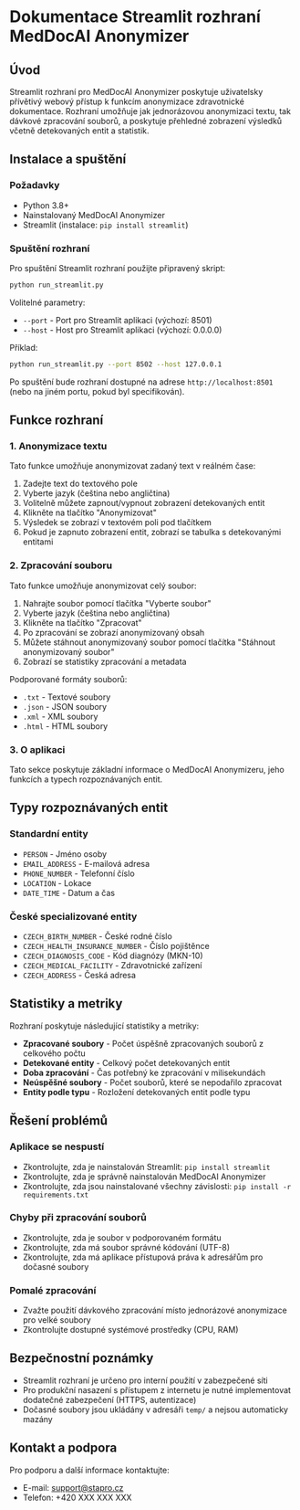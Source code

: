 # Dokumentace Streamlit rozhraní MedDocAI Anonymizer

## Úvod

Streamlit rozhraní pro MedDocAI Anonymizer poskytuje uživatelsky přívětivý webový přístup k funkcím anonymizace zdravotnické dokumentace. Rozhraní umožňuje jak jednorázovou anonymizaci textu, tak dávkové zpracování souborů, a poskytuje přehledné zobrazení výsledků včetně detekovaných entit a statistik.

## Instalace a spuštění

### Požadavky

- Python 3.8+
- Nainstalovaný MedDocAI Anonymizer
- Streamlit (instalace: `pip install streamlit`)

### Spuštění rozhraní

Pro spuštění Streamlit rozhraní použijte připravený skript:

```bash
python run_streamlit.py
```

Volitelné parametry:
- `--port` - Port pro Streamlit aplikaci (výchozí: 8501)
- `--host` - Host pro Streamlit aplikaci (výchozí: 0.0.0.0)

Příklad:
```bash
python run_streamlit.py --port 8502 --host 127.0.0.1
```

Po spuštění bude rozhraní dostupné na adrese `http://localhost:8501` (nebo na jiném portu, pokud byl specifikován).

## Funkce rozhraní

### 1. Anonymizace textu

Tato funkce umožňuje anonymizovat zadaný text v reálném čase:

1. Zadejte text do textového pole
2. Vyberte jazyk (čeština nebo angličtina)
3. Volitelně můžete zapnout/vypnout zobrazení detekovaných entit
4. Klikněte na tlačítko "Anonymizovat"
5. Výsledek se zobrazí v textovém poli pod tlačítkem
6. Pokud je zapnuto zobrazení entit, zobrazí se tabulka s detekovanými entitami

### 2. Zpracování souboru

Tato funkce umožňuje anonymizovat celý soubor:

1. Nahrajte soubor pomocí tlačítka "Vyberte soubor"
2. Vyberte jazyk (čeština nebo angličtina)
3. Klikněte na tlačítko "Zpracovat"
4. Po zpracování se zobrazí anonymizovaný obsah
5. Můžete stáhnout anonymizovaný soubor pomocí tlačítka "Stáhnout anonymizovaný soubor"
6. Zobrazí se statistiky zpracování a metadata

Podporované formáty souborů:
- `.txt` - Textové soubory
- `.json` - JSON soubory
- `.xml` - XML soubory
- `.html` - HTML soubory

### 3. O aplikaci

Tato sekce poskytuje základní informace o MedDocAI Anonymizeru, jeho funkcích a typech rozpoznávaných entit.

## Typy rozpoznávaných entit

### Standardní entity
- `PERSON` - Jméno osoby
- `EMAIL_ADDRESS` - E-mailová adresa
- `PHONE_NUMBER` - Telefonní číslo
- `LOCATION` - Lokace
- `DATE_TIME` - Datum a čas

### České specializované entity
- `CZECH_BIRTH_NUMBER` - České rodné číslo
- `CZECH_HEALTH_INSURANCE_NUMBER` - Číslo pojištěnce
- `CZECH_DIAGNOSIS_CODE` - Kód diagnózy (MKN-10)
- `CZECH_MEDICAL_FACILITY` - Zdravotnické zařízení
- `CZECH_ADDRESS` - Česká adresa

## Statistiky a metriky

Rozhraní poskytuje následující statistiky a metriky:

- **Zpracované soubory** - Počet úspěšně zpracovaných souborů z celkového počtu
- **Detekované entity** - Celkový počet detekovaných entit
- **Doba zpracování** - Čas potřebný ke zpracování v milisekundách
- **Neúspěšné soubory** - Počet souborů, které se nepodařilo zpracovat
- **Entity podle typu** - Rozložení detekovaných entit podle typu

## Řešení problémů

### Aplikace se nespustí

- Zkontrolujte, zda je nainstalován Streamlit: `pip install streamlit`
- Zkontrolujte, zda je správně nainstalován MedDocAI Anonymizer
- Zkontrolujte, zda jsou nainstalované všechny závislosti: `pip install -r requirements.txt`

### Chyby při zpracování souborů

- Zkontrolujte, zda je soubor v podporovaném formátu
- Zkontrolujte, zda má soubor správné kódování (UTF-8)
- Zkontrolujte, zda má aplikace přístupová práva k adresářům pro dočasné soubory

### Pomalé zpracování

- Zvažte použití dávkového zpracování místo jednorázové anonymizace pro velké soubory
- Zkontrolujte dostupné systémové prostředky (CPU, RAM)

## Bezpečnostní poznámky

- Streamlit rozhraní je určeno pro interní použití v zabezpečené síti
- Pro produkční nasazení s přístupem z internetu je nutné implementovat dodatečné zabezpečení (HTTPS, autentizace)
- Dočasné soubory jsou ukládány v adresáři `temp/` a nejsou automaticky mazány

## Kontakt a podpora

Pro podporu a další informace kontaktujte:
- E-mail: support@stapro.cz
- Telefon: +420 XXX XXX XXX

